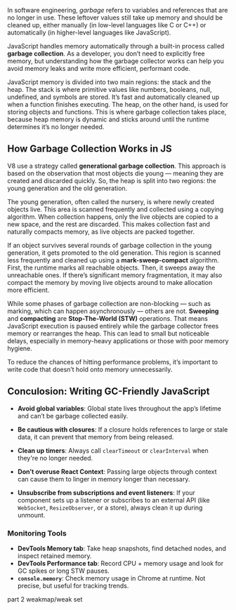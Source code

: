 In software engineering, _garbage_ refers to variables and references that are no longer in use. These leftover values still take up memory and should be cleaned up, either manually (in low-level languages like C or C++) or automatically (in higher-level languages like JavaScript).

JavaScript handles memory automatically through a built-in process called **garbage collection**. As a developer, you don’t need to explicitly free memory, but understanding how the garbage collector works can help you avoid memory leaks and write more efficient, performant code.

JavaScript memory is divided into two main regions: the stack and the heap. The stack is where primitive values like numbers, booleans, null, undefined, and symbols are stored. It’s fast and automatically cleaned up when a function finishes executing. The heap, on the other hand, is used for storing objects and functions. This is where garbage collection takes place, because heap memory is dynamic and sticks around until the runtime determines it’s no longer needed.

## How Garbage Collection Works in JS
V8  use a strategy called **generational garbage collection**. This approach is based on the observation that most objects die young — meaning they are created and discarded quickly. So, the heap is split into two regions: the young generation and the old generation.

The young generation, often called the nursery, is where newly created objects live. This area is scanned frequently and collected using a copying algorithm. When collection happens, only the live objects are copied to a new space, and the rest are discarded. This makes collection fast and naturally compacts memory, as live objects are packed together.

If an object survives several rounds of garbage collection in the young generation, it gets promoted to the old generation. This region is scanned less frequently and cleaned up using a **mark-sweep-compact** algorithm. First, the runtime marks all reachable objects. Then, it sweeps away the unreachable ones. If there’s significant memory fragmentation, it may also compact the memory by moving live objects around to make allocation more efficient.

While some phases of garbage collection are non-blocking — such as marking, which can happen asynchronously — others are not. **Sweeping** and **compacting** are **Stop-The-World (STW)** operations. That means JavaScript execution is paused entirely while the garbage collector frees memory or rearranges the heap. This can lead to small but noticeable delays, especially in memory-heavy applications or those with poor memory hygiene.

To reduce the chances of hitting performance problems, it’s important to write code that doesn’t hold onto memory unnecessarily.

## Conculosion:  Writing GC-Friendly JavaScript
- **Avoid global variables**: Global state lives throughout the app’s lifetime and can’t be garbage collected easily.
    
- **Be cautious with closures**: If a closure holds references to large or stale data, it can prevent that memory from being released.
    
- **Clean up timers**: Always call `clearTimeout` or `clearInterval` when they're no longer needed.
    
- **Don’t overuse React Context**: Passing large objects through context can cause them to linger in memory longer than necessary.
    
- **Unsubscribe from subscriptions and event listeners**: If your component sets up a listener or subscribes to an external API (like `WebSocket`, `ResizeObserver`, or a store), always clean it up during unmount.
    
### Monitoring Tools
- **DevTools Memory tab**: Take heap snapshots, find detached nodes, and inspect retained memory.
- **DevTools Performance tab**: Record CPU + memory usage and look for GC spikes or long STW pauses.
- **`console.memory`**: Check memory usage in Chrome at runtime. Not precise, but useful for tracking trends.


part 2 
weakmap/weak set